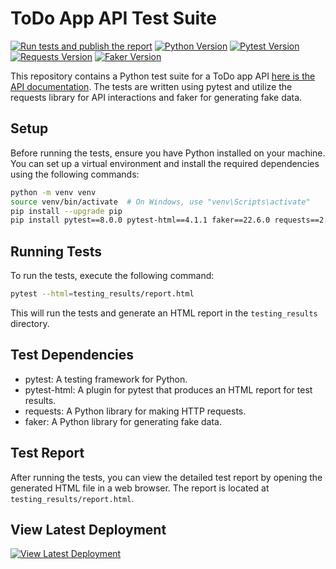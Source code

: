 # ToDo App API Test Suite
[![Run tests and publish the report](https://github.com/software-ace/todo-API-test-framework/actions/workflows/python-app.yml/badge.svg)](https://github.com/software-ace/todo-API-test-framework/actions/workflows/python-app.yml)
[![Python Version](https://img.shields.io/badge/Python-3.12-blue)](https://www.python.org/downloads/release/python-312/)
[![Pytest Version](https://img.shields.io/badge/pytest-8.0.0-blue)](https://docs.pytest.org/en/stable/)
[![Requests Version](https://img.shields.io/badge/requests-2.31.0-blue)](https://docs.python-requests.org/en/latest/)
[![Faker Version](https://img.shields.io/badge/faker-22.6.0-blue)](https://faker.readthedocs.io/en/master/)

This repository contains a Python test suite for a ToDo app API [here is the API documentation](https://todo.pixegami.io/docs).
The tests are written using pytest and utilize 
the requests library for API interactions and faker for generating fake data.

## Setup

Before running the tests, ensure you have Python installed on your machine. You can set up a virtual environment and install the required dependencies using the following commands:

```bash
python -m venv venv
source venv/bin/activate  # On Windows, use "venv\Scripts\activate"
pip install --upgrade pip
pip install pytest==8.0.0 pytest-html==4.1.1 faker==22.6.0 requests==2.31.0
```
## Running Tests

To run the tests, execute the following command:

```bash
pytest --html=testing_results/report.html
```
This will run the tests and generate an HTML report in the `testing_results` directory.

## Test Dependencies

   - pytest: A testing framework for Python.
   - pytest-html: A plugin for pytest that produces an HTML report for test results.
   - requests: A Python library for making HTTP requests.
   - faker: A Python library for generating fake data.

## Test Report

After running the tests, you can view the detailed test report by opening the generated HTML file in a web browser. 
The report is located at `testing_results/report.html`.

## View Latest Deployment

[![View Latest Deployment](https://img.shields.io/badge/View-Latest%20Deployment-blue)](http://softwareace.xyz/todo-API-test-framework/)
